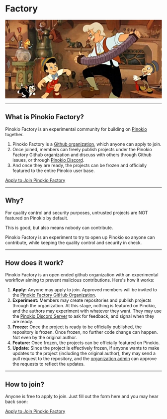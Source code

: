 # Factory

![factory.jpg](factory.jpg)

---

## What is Pinokio Factory?

Pinokio Factory is an experimental community for building on [Pinokio](https://pinokio.computer) together.

1. Pinokio Factory is a [Github organization](https://github.com/pinokiofactory), which anyone can apply to join.
2. Once joined, members can freely publish projects under the Pinokio Factory Github organization and discuss with others through Github issues, or through [Pinokio Discord](https://discord.gg/TQdNwadtE4).
3. And once they are ready, the projects can be frozen and officially featured to the entire Pinokio user base.

<a href="https://forms.gle/CoE7BuJN1pLSv7UV6" class='btn'>Apply to Join Pinokio Factory</a>

---

## Why?

For quality control and security purposes, untrusted projects are NOT featured on Pinokio by default.

This is good, but also means nobody can contribute.

Pinokio Factory is an experiment to try to open up Pinokio so anyone can contribute, while keeping the quality control and security in check.

---

## How does it work?

Pinokio Factory is an open ended github organization with an experimental workflow aiming to prevent malicious contributions. Here's how it works:

1. **Apply:** Anyone may apply to join. Approved members will be invited to the [Pinokio Factory GitHub Organization](https://github.com/pinokiofactory).
2. **Experiment:** Members may create repositories and publish projects through the organization. At this stage, nothing is featured on Pinokio, and the authors may experiment with whatever they want. They may use the [Pinokio Discord Server](https://discord.gg/TQdNwadtE4) to ask for feedback, and signal when they are ready.
3. **Freeze:** Once the project is ready to be officially published, the repository is frozen. Once frozen, no further code change can happen. Not even by the original author.
4. **Feature:** Once frozen, the projects can be officially featured on Pinokio.
5. **Update:** Since the project is effectively frozen, if anyone wants to make updates to the project (including the original author), they may send a pull request to the repository, and the [organization admin](https://twitter.com/cocktailpeanut) can approve the requests to reflect the updates.

---

## How to join?

Anyone is free to apply to join. Just fill out the form here and you may hear back soon:

<a href="https://forms.gle/CoE7BuJN1pLSv7UV6" class='btn'>Apply to Join Pinokio Factory</a>
